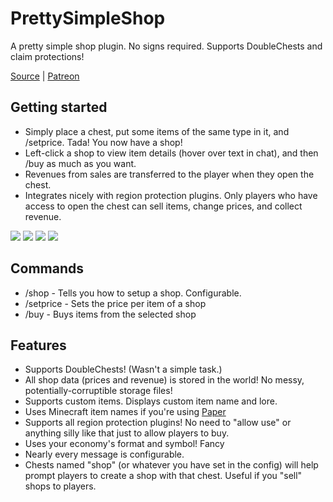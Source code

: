 # PrettySimpleShop
A pretty simple shop plugin. No signs required. Supports DoubleChests and claim protections!

[Source](https://github.com/MLG-Fortress/PrettySimpleShop) | [Patreon](https://patreon.com/RoboMWM)

## Getting started
- Simply place a chest, put some items of the same type in it, and /setprice. Tada! You now have a shop!
- Left-click a shop to view item details (hover over text in chat), and then /buy as much as you want.
- Revenues from sales are transferred to the player when they open the chest.
- Integrates nicely with region protection plugins. Only players who have access to open the chest can sell items, change prices, and collect revenue.

![](https://i.imgur.com/j15bGIw.png)
![](https://i.imgur.com/Y2M8sZO.png)
![](https://i.imgur.com/UCcBvE5.png)
![](https://i.imgur.com/blcPnT0.png)

## Commands
- /shop - Tells you how to setup a shop. Configurable.
- /setprice - Sets the price per item of a shop
- /buy - Buys items from the selected shop

## Features
- Supports DoubleChests! (Wasn't a simple task.)
- All shop data (prices and revenue) is stored in the world! No messy, potentially-corruptible storage files!
- Supports custom items. Displays custom item name and lore.
- Uses Minecraft item names if you're using [Paper](https://papermc.io)
- Supports all region protection plugins! No need to "allow use" or anything silly like that just to allow players to buy.
- Uses your economy's format and symbol! Fancy
- Nearly every message is configurable.
- Chests named "shop" (or whatever you have set in the config) will help prompt players to create a shop with that chest. Useful if you "sell" shops to players.
